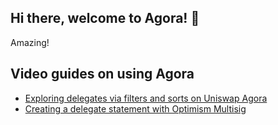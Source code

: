 ## Hi there, welcome to Agora! 👋

<!--

**Here are some ideas to get you started:**

🙋‍♀️ A short introduction - what is your organization all about?
🌈 Contribution guidelines - how can the community get involved?
👩‍💻 Useful resources - where can the community find your docs? Is there anything else the community should know?
🍿 Fun facts - what does your team eat for breakfast?
🧙 Remember, you can do mighty things with the power of [Markdown](https://docs.github.com/github/writing-on-github/getting-started-with-writing-and-formatting-on-github/basic-writing-and-formatting-syntax)
-->

Amazing!

## Video guides on using Agora
- [Exploring delegates via filters and sorts on Uniswap Agora](https://www.loom.com/share/0a5add5f87a64a3bb8c112831c65ff95)
- [Creating a delegate statement with Optimism Multisig](https://www.loom.com/share/4833b161f3514e82adbf8d5445eb3cb6)
